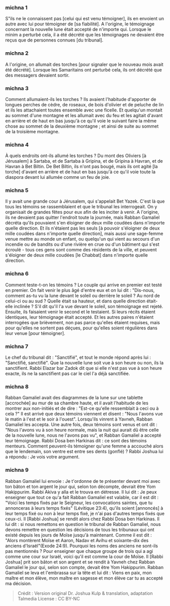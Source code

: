
### michna 1
S"ils ne le connaissent pas [celui qui est venu témoigner], ils en envoient un autre avec lui pour témoigner de [sa fiabilité]. A l'origine, le témoignage concernant la nouvelle lune était accepté de n'importe qui. Lorsque le minim a perturbé cela, il a été décrété que les témoignages ne devaient être reçus que de personnes connues [du tribunal].

### michna 2
A l'origine, on allumait des torches [pour signaler que le nouveau mois avait été décrété]. Lorsque les Samaritains ont perturbé cela, ils ont décrété que des messagers devaient sortir.

### michna 3
Comment allumaient-ils les torches ? Ils avaient l'habitude d'apporter de longues perches de cèdre, de roseaux, de bois d'olivier et de peluche de lin et ils les attachaient toutes ensemble avec une ficelle. Et quelqu'un montait au sommet d'une montagne et les allumait avec du feu et les agitait d'avant en arrière et de haut en bas jusqu'à ce qu'il voie le suivant faire la même chose au sommet de la deuxième montagne ; et ainsi de suite au sommet de la troisième montagne.

### michna 4
À quels endroits ont-ils allumé les torches ? Du mont des Oliviers [à Jérusalem] à Sartaba, et de Sartaba à Gripina, et de Gripina à Havran, et de Havran à Bet Biltin. De Bet Biltin, ils n'ont pas bougé, mais ils ont agité [la torche] d'avant en arrière et de haut en bas jusqu'à ce qu'il voie toute la diaspora devant lui allumée comme un feu de joie.

### michna 5
Il y avait une grande cour à Jérusalem, qui s'appelait Bet Yazek. C'est là que tous les témoins se rassemblaient et que le tribunal les interrogeait. On y organisait de grandes fêtes pour eux afin de les inciter à venir. A l'origine, ils ne devaient pas quitter l'endroit toute la journée, mais Rabban Gamaliel décréta qu'ils pouvaient s'en éloigner de deux mille coudées dans n'importe quelle direction. Et ils n'étaient pas les seuls [à pouvoir s'éloigner de deux mille coudées dans n'importe quelle direction], mais aussi une sage-femme venue mettre au monde un enfant, ou quelqu'un qui vient au secours d'un incendie ou de bandits ou d'une rivière en crue ou d'un bâtiment qui s'est écroulé - tous ces gens sont comme des résidents de la ville, et peuvent s'éloigner de deux mille coudées [le Chabbat] dans n'importe quelle direction.

### michna 6
Comment teste-t-on les témoins ? Le couple qui arrive en premier est testé en premier. On fait venir le plus âgé d'entre eux et on lui dit : "Dis-nous, comment as-tu vu la lune devant le soleil ou derrière le soleil ? Au nord de celui-ci ou au sud ? Quelle était sa hauteur, et dans quelle direction était-elle inclinée ? S'il dit qu'il l'a vue devant le soleil, son témoignage est rejeté. Ensuite, ils faisaient venir le second et le testaient. Si leurs récits étaient identiques, leur témoignage était accepté. Et les autres paires n'étaient interrogées que brièvement, non pas parce qu'elles étaient requises, mais pour qu'elles ne sortent pas déçues, pour qu'elles soient régulières dans leur venue [pour témoigner].

### michna 7
Le chef du tribunal dit : "Sanctifié", et tout le monde répond après lui : "Sanctifié, sanctifié". Que la nouvelle lune soit vue à son heure ou non, ils la sanctifient. Rabbi Elazar bar Zadok dit que si elle n'est pas vue à son heure exacte, ils ne la sanctifient pas car le ciel l'a déjà sanctifiée.

### michna 8
Rabban Gamaliel avait des diagrammes de la lune sur une tablette [accrochée] au mur de sa chambre haute, et il avait l'habitude de les montrer aux non-initiés et de dire : "Est-ce qu'elle ressemblait à ceci ou à cela ?" Il est arrivé que deux témoins viennent et disent : "Nous l'avons vue le matin à l'est et le soir à l'ouest". Lorsqu'ils vinrent à Yavneh, Rabban Gamaliel les accepta. Une autre fois, deux témoins sont venus et ont dit : "Nous l'avons vu à son heure normale, mais la nuit qui aurait dû être celle de la nouvelle lune, nous ne l'avons pas vu", et Rabban Gamaliel a accepté leur témoignage. Rabbi Dosa ben Harkinas dit : ce sont des témoins menteurs. Comment peuvent-ils témoigner qu'une femme a accouché alors que le lendemain, son ventre est entre ses dents (gonflé) ? Rabbi Joshua lui a répondu : Je vois votre argument.

### michna 9
Rabban Gamaliel lui envoie : Je t'ordonne de te présenter devant moi avec ton bâton et ton argent le jour qui, selon ton décompte, devrait être Yom Hakippurim. Rabbi Akiva y alla et le trouva en détresse. Il lui dit : Je peux enseigner que tout ce qu'a fait Rabban Gamaliel est valable, car il est dit : "Voici les temps fixés par le Seigneur, les convocations saintes, que tu annonceras à leurs temps fixés" (Lévitique 23:4), qu'ils soient [annoncés] à leur temps fixé ou non à leur temps fixé, je n'ai pas d'autres temps fixés que ceux-ci. Il [Rabbi Joshua] se rendit alors chez Rabbi Dosa ben Harkinas. Il lui dit : si nous remettons en question le tribunal de Rabban Gamaliel, nous devons remettre en question les décisions de tous les tribunaux qui ont existé depuis les jours de Moïse jusqu'à maintenant. Comme il est dit : "Alors montèrent Moïse et Aaron, Nadav et Avihu et soixante-dix des anciens d'Israël"(Exode 24:9). Pourquoi les noms des anciens ne sont-ils pas mentionnés ? Pour enseigner que chaque groupe de trois qui a agi comme une cour sur Israël, voici qu'il est comme la cour de Moïse. Il [Rabbi Joshua] prit son bâton et son argent et se rendit à Yavneh chez Rabban Gamaliel le jour qui, selon son compte, devait être Yom Hakippurim. Rabban Gamaliel se leva et l'embrassa sur la tête et lui dit : Viens en paix, mon maître et mon élève, mon maître en sagesse et mon élève car tu as accepté ma décision.

>Crédit : Version original Dr. Joshua Kulp & translation, adaptation Talmedia
>License : CC BY-NC